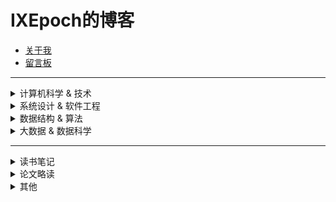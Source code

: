 # IXEpoch的博客

- [关于我](https://github.com/ixepoch)  
- [留言板](https://github.com/ixepoch/ixepoch.github.io/discussions)

---
<details>
<summary>计算机科学 & 技术</summary>

- 操作系统

  - [测试](https://sway.office.com/A1ALkTZRNnImiq6w?ref=Link)

- 数据库

- 网络

- 分布式系统
  
</details>

<details>
<summary>系统设计 & 软件工程</summary>

- [测试](https://sway.office.com/A1ALkTZRNnImiq6w?ref=Link)

</details>

<details>
<summary>数据结构 & 算法</summary>

- 基础数据结构

- 高级数据结构

- 算法基础

- 基础算法

- 高级算法

  - [测试](https://sway.office.com/A1ALkTZRNnImiq6w?ref=Link)

</details>



<details>
<summary>大数据 & 数据科学</summary>

> 博主并不是专业做数据科学的，所以这里的内容大部分来自于博主自学，各类知识可能不够系统，也可能有些不准确，如果发现问题或有建议，还请留言或联系我，感激不尽。

- 统计学相关  

  - [测试](https://sway.office.com/A1ALkTZRNnImiq6w?ref=Link)

- 大数据

- 浅层机器学习

- 深度学习

</details>

---
<details>
<summary>读书笔记</summary>

- [测试](https://sway.office.com/A1ALkTZRNnImiq6w?ref=Link)

</details>

<details>
<summary>论文略读</summary>

- map reduce：//todo 

- gfs：//todo

</details>


<details>
<summary>其他</summary>

- 日常：

  - [测试](https://sway.office.com/A1ALkTZRNnImiq6w?ref=Link)

- leetcode刷题笔记：

  - [101 对称二叉树](https://sway.office.com/lAOB4d18rheovL3h?ref=Link)

</details>
